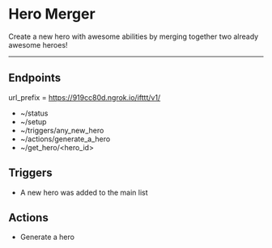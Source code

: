 # Hero Merger
Create a new hero with awesome abilities by merging together two already awesome heroes!

----

## Endpoints
 url_prefix = https://919cc80d.ngrok.io/ifttt/v1/
 * ~/status
 * ~/setup
 * ~/triggers/any_new_hero
 * ~/actions/generate_a_hero
 * ~/get_hero/<hero_id>

## Triggers
 * A new hero was added to the main list
 
## Actions
 * Generate a hero

